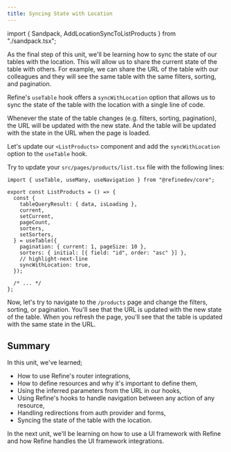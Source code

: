 ```yaml
---
title: Syncing State with Location
---
```


import { Sandpack, AddLocationSyncToListProducts } from "./sandpack.tsx";

<Sandpack>

As the final step of this unit, we'll be learning how to sync the state of our tables with the location. This will allow us to share the current state of the table with others. For example, we can share the URL of the table with our colleagues and they will see the same table with the same filters, sorting, and pagination.

Refine's `useTable` hook offers a `syncWithLocation` option that allows us to sync the state of the table with the location with a single line of code.

Whenever the state of the table changes (e.g. filters, sorting, pagination), the URL will be updated with the new state. And the table will be updated with the state in the URL when the page is loaded.

Let's update our `<ListProducts>` component and add the `syncWithLocation` option to the `useTable` hook.

Try to update your `src/pages/products/list.tsx` file with the following lines:

```tsx title="src/pages/products/list.tsx"
import { useTable, useMany, useNavigation } from "@refinedev/core";

export const ListProducts = () => {
  const {
    tableQueryResult: { data, isLoading },
    current,
    setCurrent,
    pageCount,
    sorters,
    setSorters,
  } = useTable({
    pagination: { current: 1, pageSize: 10 },
    sorters: { initial: [{ field: "id", order: "asc" }] },
    // highlight-next-line
    syncWithLocation: true,
  });

  /* ... */
};
```

<AddLocationSyncToListProducts />

Now, let's try to navigate to the `/products` page and change the filters, sorting, or pagination. You'll see that the URL is updated with the new state of the table. When you refresh the page, you'll see that the table is updated with the same state in the URL.

## Summary

In this unit, we've learned;

- How to use Refine's router integrations,
- How to define resources and why it's important to define them,
- Using the inferred parameters from the URL in our hooks,
- Using Refine's hooks to handle navigation between any action of any resource,
- Handling redirections from auth provider and forms,
- Syncing the state of the table with the location.

In the next unit, we'll be learning on how to use a UI framework with Refine and how Refine handles the UI framework integrations.

</Sandpack>
